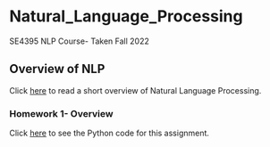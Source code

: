 # Natural_Language_Processing
SE4395 NLP Course- Taken Fall 2022

## Overview of NLP

Click [here](NLP_Overview.pdf) to read a short overview of Natural Language Processing. 


### Homework 1- Overview

Click [here](\Homework1\Homework1_KLK170230.py) to see the Python code for this assignment.
